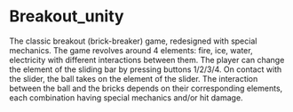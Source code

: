 # Breakout_unity
The classic breakout (brick-breaker) game, redesigned with special mechanics. The game revolves around 4 elements: fire, ice, water, electricity with different interactions between them. The player can change the element of the sliding bar by pressing buttons 1/2/3/4. On contact with the slider, the ball takes on the element of the slider. The interaction between the ball and the bricks depends on their corresponding elements, each combination having special mechanics and/or hit damage.
